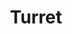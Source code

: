 ---
layout: term
title: 'Turret'
name: turret
description: "'Tourelle': mod qui augmente la fréquence des attaques des portails."
---